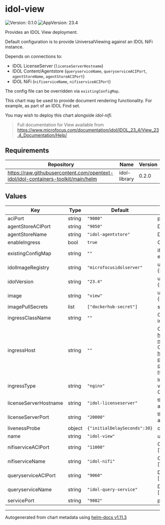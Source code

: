 # idol-view

![Version: 0.1.0](https://img.shields.io/badge/Version-0.1.0-informational?style=flat-square) ![AppVersion: 23.4](https://img.shields.io/badge/AppVersion-23.4-informational?style=flat-square)

Provides an IDOL View deployment.

Default configuration is to provide UniversalViewing against an IDOL NiFi instance.

Depends on connections to:

- IDOL LicenseServer (`licenseServerHostname`)
- IDOL Content/Agentstore (`queryserviceName`, `queryserviceACIPort`, `agentStoreName`, `agentStoreACIPort`)
- IDOL NiFi (`nifiserviceName`, `nifiserviceACIPort`)

The config file can be overridden via `existingConfigMap`.

This chart may be used to provide document rendering functionality. For example,
as part of an IDOL Find set.

You may wish to deploy this chart alongside _idol-nifi_.

> Full documentation for View available from https://www.microfocus.com/documentation/idol/IDOL_23_4/View_23.4_Documentation/Help/

## Requirements

| Repository | Name | Version |
|------------|------|---------|
| https://raw.githubusercontent.com/opentext-idol/idol-containers-toolkit/main/helm | idol-library | 0.2.0 |

## Values

| Key | Type | Default | Description |
|-----|------|---------|-------------|
| aciPort | string | `"9080"` | port service will serve ACI connections on |
| agentStoreACIPort | string | `"9050"` | Default configuration for [Viewing]::IdolPort |
| agentStoreName | string | `"idol-agentstore"` | Default configuration for [Viewing]::IdolHost |
| enableIngress | bool | `true` | Create ingress resource |
| existingConfigMap | string | `""` | if specified, mounted at /etc/config/idol and expected to provide community.cfg |
| idolImageRegistry | string | `"microfocusidolserver"` | used to construct container image name: {idolImageRegistry}/{image}:{idolVersion} |
| idolVersion | string | `"23.4"` | used to construct container image name: {idolImageRegistry}/{image}:{idolVersion} |
| image | string | `"view"` | used to construct container image name: {idolImageRegistry}/{image}:{idolVersion} |
| imagePullSecrets | list | `["dockerhub-secret"]` | secrets used to pull container images |
| ingressClassName | string | `""` | Optional parameter to override the default ingress class |
| ingressHost | string | `""` | Optional host (see https://kubernetes.io/docs/concepts/services-networking/ingress/#ingress-rules). For an OpenShift environment this is required (see https://docs.openshift.com/container-platform/4.11/networking/routes/route-configuration.html#nw-ingress-creating-a-route-via-an-ingress_route-configuration) |
| ingressType | string | `"nginx"` | Ingress controller type to setup for. Valid values are nginx or haproxy (used by OpenShift) |
| licenseServerHostname | string | `"idol-licenseserver"` | the hostname of the IDOL LicenseServer (or abstraction) |
| licenseServerPort | string | `"20000"` | the ACI port of the IDOL LicenseServer (or abstraction) |
| livenessProbe | object | `{"initialDelaySeconds":30}` | container livenessProbe settings |
| name | string | `"idol-view"` | used to name deployment, service, ingress |
| nifiserviceACIPort | string | `"11000"` | Optional default configuration for [Viewing]::DistributedConnectorPort |
| nifiserviceName | string | `"idol-nifi"` | Optional default configuration for [Viewing]::DistributedConnectorHost |
| queryserviceACIPort | string | `"9060"` | Default configuration for [UniversalViewing]::DocumentStorePort |
| queryserviceName | string | `"idol-query-service"` | Default configuration for [UniversalViewing]::DocumentStoreHost |
| servicePort | string | `"9082"` | port service will serve service connections on |

----------------------------------------------
Autogenerated from chart metadata using [helm-docs v1.11.3](https://github.com/norwoodj/helm-docs/releases/v1.11.3)